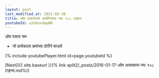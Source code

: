 ```yaml
---
layout: post
last_modified_at: 2021-03-30
title: ओम वाचस्पतये अयोनिजाया नमः १०८ टाइम्स
youtubeId: u2oUnxdwpW8
---
```

 
 
 ओम पसाय नमः  
 
 -  जो प्रत्येकाला भ्रमांच्या दोरीने बांधतो 
 
  
 
  
 
 
 
 
 
 


{% include youtubePlayer.html id=page.youtubeId %}
 
[Next]({{ site.baseurl }}{% link  split2/_posts/2016-01-17-ओम अव्यक्ताय नमः १०८ टाइम्स.md%})
 
